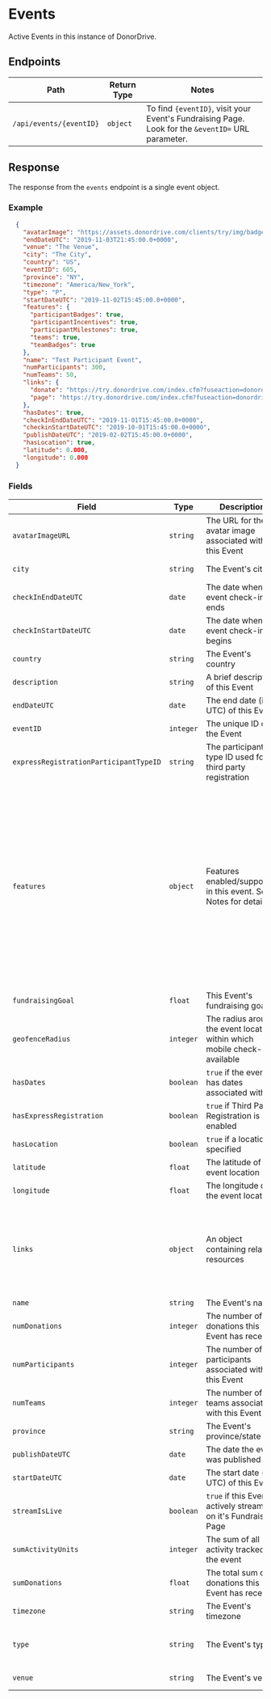 # Events

Active Events in this instance of DonorDrive.

## Endpoints

|Path|Return Type|Notes|
|---|---|---|
|`/api/events/{eventID}`|`object`|To find `{eventID}`, visit your Event's Fundraising Page. Look for the `&eventID=` URL parameter.|

## Response

The response from the `events` endpoint is a single event object.

### Example

```json
  {
    "avatarImage": "https://assets.donordrive.com/clients/try/img/badgeLogo.jpg",
    "endDateUTC": "2019-11-03T21:45:00.0+0000",
    "venue": "The Venue",
    "city": "The City",
    "country": "US",
    "eventID": 605,
    "province": "NY",
    "timezone": "America/New_York",
    "type": "P",
    "startDateUTC": "2019-11-02T15:45:00.0+0000",
    "features": {
      "participantBadges": true,
      "participantIncentives": true,
      "participantMilestones": true,
      "teams": true,
      "teamBadges": true
    },
    "name": "Test Participant Event",
    "numParticipants": 300,
    "numTeams": 50,
    "links": {
      "donate": "https://try.donordrive.com/index.cfm?fuseaction=donordrive.event&eventID=605#donate",
      "page": "https://try.donordrive.com/index.cfm?fuseaction=donordrive.event&eventID=605"
    },
	"hasDates": true,
	"checkInEndDateUTC": "2019-11-01T15:45:00.0+0000",
	"checkinStartDateUTC": "2019-10-01T15:45:00.0+0000",
	"publishDateUTC": "2019-02-02T15:45:00.0+0000",
	"hasLocation": true,
	"latitude": 0.000,
	"longitude": 0.000
  }
```

### Fields

|Field|Type|Description|Guaranteed|Filterable|Notes|
|---|---|---|---|---|---|
|`avatarImageURL`|`string`|The URL for the avatar image associated with this Event|Yes|Yes||
|`city`|`string`|The Event's city||Yes|Events with location only|
|`checkInEndDateUTC`|`date`|The date when event check-in ends|No|No||
|`checkInStartDateUTC`|`date`|The date when event check-in begins|No|No||
|`country`|`string`|The Event's country||Yes|Events with location only|
|`description`|`string`|A brief description of this Event|||Added: 1.3|
|`endDateUTC`|`date`|The end date (in UTC) of this Event||Yes|Events with dates only; ISO-8601 format|
|`eventID`|`integer`|The unique ID of the Event|Yes|Yes||
|`expressRegistrationParticipantTypeID`|`string`|The participant type ID used for third party registration|No|No|Depends on Third Party Registration being enabled|
|`features`|`object`|Features enabled/supported in this event. See Notes for details|||Added: 1.3<br />`participantBadges`: `true` if badges are available for participants<br />`participantIncentives`: `true` if fundraising incentives are available for participants<br />`participantMilestones`: `true` if fundraising milestones are available for participants<br />`teams`: `true` if team support has been enabled<br />`teamBadges`: `true` if badges are available for teams|
|`fundraisingGoal`|`float`|This Event's fundraising goal||Yes||
|`geofenceRadius`|`integer`|The radius around the event location within which mobile check-in is available|No|No|Depends on the event having a location, latitude, and longitude|
|`hasDates`|`boolean`|`true` if the event has dates associated with it|Yes|Yes||
|`hasExpressRegistration`|`boolean`|`true` if Third Party Registration is enabled|No|Yes||
|`hasLocation`|`boolean`|`true` if a location is specified|Yes|Yes||
|`latitude`|`float`|The latitude of the event location|No|No|Depends on the event having a location|
|`longitude`|`float`|The longitude of the event location|No|No|Depends on the event having a location|
|`links`|`object`|An object containing related resources|||`donate`: The donation URL for this Event<br />`page`: The URL for this Event's Fundraising Page<br />`stream`: The URL for the Live Fundraising(TM) stream associated with this Event|
|`name`|`string`|The Event's name|Yes|Yes||
|`numDonations`|`integer`|The number of donations this Event has received||Yes||
|`numParticipants`|`integer`|The number of participants associated with this Event||||
|`numTeams`|`integer`|The number of teams associated with this Event||||
|`province`|`string`|The Event's province/state||Yes|Events with location only|
|`publishDateUTC`|`date`|The date the event was published|Yes|No||
|`startDateUTC`|`date`|The start date (in UTC) of this Event||Yes|Events with dates only; ISO-8601 format|
|`streamIsLive`|`boolean`|`true` if this Event is actively streaming on it's Fundraising Page||Yes||
|`sumActivityUnits`|`integer`|The sum of all activity tracked in the event|No|Yes|Depends on Activity Impact being enabled|
|`sumDonations`|`float`|The total sum of donations this Event has received||Yes||
|`timezone`|`string`|The Event's timezone|||Events with dates only|
|`type`|`string`|The Event's type|Yes|Yes|`C`: Capital Campaign; `I`: Personal Campaign Group; `P`: Participant Event; `T`: Ticket Event|
|`venue`|`string`|The Event's venue||Yes|Events with location only|